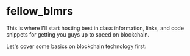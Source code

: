# fellow_blmrs
This is where I'll start hosting best in class information, links, and code snippets for getting you guys up to speed on blockchain.


Let's cover some basics on blockchain technology first:


